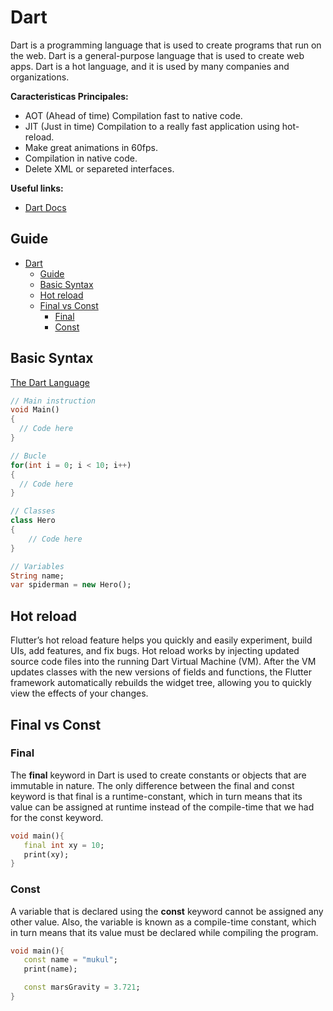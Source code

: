 # Dart

Dart is a programming language that is used to create programs that run on the web. Dart is a general-purpose language that is used to create web apps. Dart is a hot language, and it is used by many companies and organizations.

**Caracteristicas Principales:**

- AOT (Ahead of time) Compilation fast to native code.
- JIT (Just in time) Compilation to a really fast application using hot-reload.
- Make great animations in 60fps.
- Compilation in native code.
- Delete XML or separeted interfaces.

**Useful links:**

- [Dart Docs](https://dart.dev/guides)

## Guide

- [Dart](#dart)
  - [Guide](#guide)
  - [Basic Syntax](#basic-syntax)
  - [Hot reload](#hot-reload)
  - [Final vs Const](#final-vs-const)
    - [Final](#final)
    - [Const](#const)


## Basic Syntax

[The Dart Language](https://dart.dev/guides)

```dart
// Main instruction
void Main()
{
  // Code here
}

// Bucle
for(int i = 0; i < 10; i++)
{
  // Code here
}

// Classes
class Hero
{
    // Code here
}

// Variables
String name;
var spiderman = new Hero();

```

## Hot reload

Flutter’s hot reload feature helps you quickly and easily experiment, build UIs, add features, and fix bugs. Hot reload works by injecting updated source code files into the running Dart Virtual Machine (VM). After the VM updates classes with the new versions of fields and functions, the Flutter framework automatically rebuilds the widget tree, allowing you to quickly view the effects of your changes.

## Final vs Const

### Final 

The **final** keyword in Dart is used to create constants or objects that are immutable in nature. The only difference between the final and const keyword is that final is a runtime-constant, which in turn means that its value can be assigned at runtime instead of the compile-time that we had for the const keyword.

```dart
void main(){
   final int xy = 10;
   print(xy);
}
```

### Const

A variable that is declared using the **const** keyword cannot be assigned any other value. Also, the variable is known as a compile-time constant, which in turn means that its value must be declared while compiling the program.

```dart
void main(){
   const name = "mukul";
   print(name);

   const marsGravity = 3.721;
}
```

